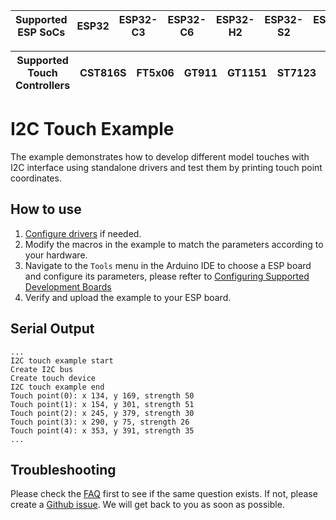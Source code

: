 | Supported ESP SoCs | ESP32 | ESP32-C3 | ESP32-C6 | ESP32-H2 | ESP32-S2 | ESP32-S3 |
| ------------------ | ----- | -------- | -------- | -------- | -------- | -------- |

| Supported Touch Controllers | CST816S | FT5x06 | GT911 | GT1151 | ST7123 | TT21100 |
| --------------------------- | ------- | ------ | ----- | ------ | ------ | ------- |

# I2C Touch Example

The example demonstrates how to develop different model touches with I2C interface using standalone drivers and test them by printing touch point coordinates.

## How to use

1. [Configure drivers](../../../README.md#configuring-drivers) if needed.
2. Modify the macros in the example to match the parameters according to your hardware.
3. Navigate to the `Tools` menu in the Arduino IDE to choose a ESP board and configure its parameters, please refter to [Configuring Supported Development Boards](../../../README.md#configuring-supported-development-boards)
4. Verify and upload the example to your ESP board.

## Serial Output

```
...
I2C touch example start
Create I2C bus
Create touch device
I2C touch example end
Touch point(0): x 134, y 169, strength 50
Touch point(1): x 154, y 301, strength 51
Touch point(2): x 245, y 379, strength 30
Touch point(3): x 290, y 75, strength 26
Touch point(4): x 353, y 391, strength 35
...
```

## Troubleshooting

Please check the [FAQ](../../../README.md#faq) first to see if the same question exists. If not, please create a [Github issue](https://github.com/esp-arduino-libs/ESP32_Display_Panel/issues). We will get back to you as soon as possible.
